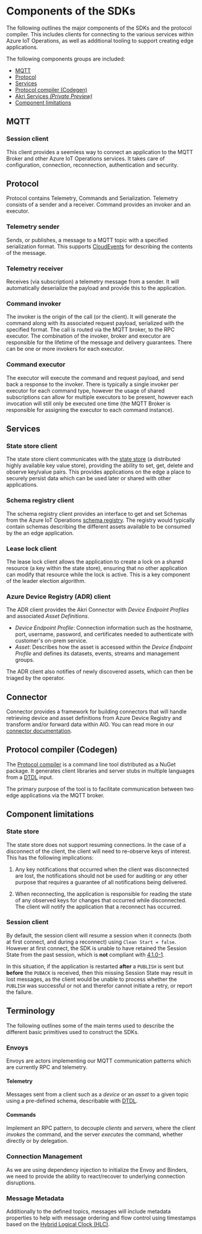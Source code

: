 # Components of the SDKs

The following outlines the major components of the SDKs and the protocol compiler. This includes clients for connecting to the various services within Azure IoT Operations, as well as additional tooling to support creating edge applications.

The following components groups are included:
* [MQTT](#mqtt)
* [Protocol](#protocol)
* [Services](#services)
* [Protocol compiler (Codegen)](#protocol-compiler-codegen)
* [Akri Services *(Private Preview)*](#akri-services-private-preview)
* [Component limitations](#component-limitations)

## MQTT 

### Session client

This client provides a seemless way to connect an application to the MQTT Broker and other Azure IoT Operations services. It takes care of configuration, connection, reconnection, authentication and security.

## Protocol

Protocol contains Telemetry, Commands and Serialization. Telemetry consists of a sender and a receiver. Command provides an invoker and an executor.

### Telemetry sender

Sends, or publishes, a message to a MQTT topic with a specified serialization format. This supports [CloudEvents](https://cloudevents.io) for describing the contents of the message.

### Telemetry receiver

Receives (via subscription) a telemetry message from a sender. It will automatically deserialize the payload and provide this to the application.

### Command invoker

The invoker is the origin of the call (or the client). It will generate the command along with its associated request payload, serialized with the specified format. The call is routed via the MQTT broker, to the RPC executor. The combination of the invoker, broker and executor are responsible for the lifetime of the message and delivery guarantees. There can be one or more invokers for each executor.

### Command executor

The executor will execute the command and request payload, and send back a response to the invoker. There is typically a single invoker per executor for each command type, however the usage of shared subscriptions can allow for multiple executors to be present, however each invocation will still only be executed one time (the MQTT Broker is responsible for assigning the executor to each command instance).

## Services

### State store client

The state store client communicates with the [state store](https://learn.microsoft.com/azure/iot-operations/create-edge-apps/concept-about-state-store-protocol) (a distributed highly available key value store), providing the ability to set, get, delete and observe key/value pairs. This provides applications on the edge a place to securely persist data which can be used later or shared with other applications.

### Schema registry client

The schema registry client provides an interface to get and set Schemas from the Azure IoT Operations [schema registry](https://learn.microsoft.com/azure/iot-operations/connect-to-cloud/concept-schema-registry). The registry would typically contain schemas describing the different assets available to be consumed by the an edge application.

### Lease lock client

The lease lock client allows the application to create a lock on a shared resource (a key within the state store), ensuring that no other application can modify that resource while the lock is active. This is a key component of the leader election algorithm.

### Azure Device Registry (ADR) client

The ADR client provides the Akri Connector with _Device Endpoint Profiles_ and associated _Asset Definitions_.

- _Device Endpoint Profile_: Connection information such as the hostname, port, username, password, and certificates needed to authenticate with customer's on-prem service.
- _Asset_: Describes how the asset is accessed within the _Device Endpoint Profile_ and defines its datasets, events, streams and management groups.

The ADR client also notifies of newly discovered assets, which can then be triaged by the operator.

## Connector

Connector provides a framework for building connectors that will handle retrieving device and asset definitions from Azure Device Registry and transform and/or forward data within AIO. You can read more in our [connector documentation](/doc/akri_connector.md).

## Protocol compiler (Codegen)

The [Protocol compiler](/codegen) is a command line tool distributed as a NuGet package. It generates client libraries and server stubs in multiple languages from a [DTDL](https://github.com/Azure/opendigitaltwins-dtdl) input.

The primary purpose of the tool is to facilitate communication between two edge applications via the MQTT broker.

## Component limitations

### State store

The state store does not support resuming connections. In the case of a disconnect of the client, the client will need to re-observe keys of interest. This has the following implications:

1. Any key notifications that occurred when the client was disconnected are lost, the notifications should not be used for auditing or any other purpose that requires a guarantee of all notifications being delivered.

1. When reconnecting, the application is responsible for reading the state of any observed keys for changes that occurred while disconnected. The client will notify the application that a reconnect has occurred.

### Session client

By default, the session client will resume a session when it connects (both at first connect, and during a reconnect) using `Clean Start = false`. However at first connect, the SDK is unable to have retained the Session State from the past session, which is **not** compliant with [4.1.0-1](https://docs.oasis-open.org/mqtt/mqtt/v5.0/os/mqtt-v5.0-os.html#_Toc3901231).
 
In this situation, if the application is restarted **after** a `PUBLISH` is sent but **before** the `PUBACK` is received, then this missing Session State may result in lost messages, as the client would be unable to process whether the `PUBLISH` was successful or not and therefor cannot initiate a retry, or report the failure.

## Terminology

The following outlines some of the main terms used to describe the different basic primitives used to construct the SDKs.

### Envoys

Envoys are actors implementing our MQTT communication patterns which are currently RPC and telemetry.

#### Telemetry

Messages sent from a client such as a _device_ or an _asset_ to a given topic using a pre-defined schema, describable with [DTDL](https://github.com/Azure/opendigitaltwins-dtdl).

<!--TODO: Revise telemetry.md Described in detail in [telemetry.md](reference/telemetry.md).-->

#### Commands

Implement an RPC pattern, to decouple _clients_ and _servers_, where the client _invokes_ the command, and the server _executes_ the command, whether directly or by delegation.

<!--TODO: Revise commands.md Described in detail in [commands.md](reference/commands.md).-->

### Connection Management

As we are using dependency injection to initialize the Envoy and Binders, we need to provide the ability to react/recover to underlying connection disruptions.

<!--TODO: Revise connection management Described in detail in [connection-management.md](reference/connection-management.md).-->

### Message Metadata

Additionally to the defined topics, messages will include metadata properties to help with message ordering and flow control using timestamps based on the [Hybrid Logical Clock (HLC)](https://en.wikipedia.org/wiki/Logical_clock).

<!-- TODO: Revise message metadata doc Described in detail in [message-metadata.md](reference/message-metadata.md).-->

